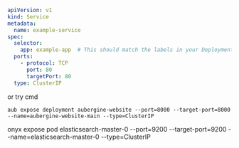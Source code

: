 ```yaml
apiVersion: v1
kind: Service
metadata:
  name: example-service
spec:
  selector:
    app: example-app  # This should match the labels in your Deployment
  ports:
    - protocol: TCP
      port: 80
      targetPort: 80
  type: ClusterIP
```
or try cmd

```shell
aub expose deployment aubergine-website --port=8000 --target-port=8000 --name=aubergine-website-main --type=ClusterIP
```

onyx expose pod elasticsearch-master-0 --port=9200 --target-port=9200 --name=elasticsearch-master-0 --type=ClusterIP
